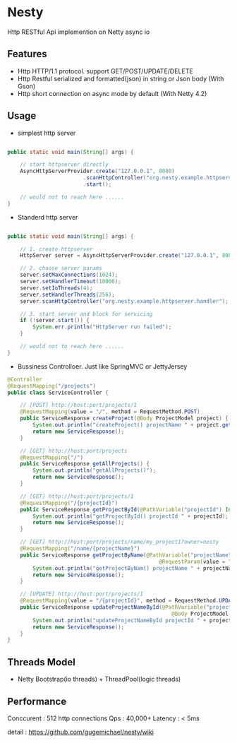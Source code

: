 # Nesty
Http RESTful Api implemention on Netty async io

## Features

* Http HTTP/1.1 protocol. support GET/POST/UPDATE/DELETE
* Http Restful serialized and formatted(json) in string or Json body (With Gson)
* Http short connection on async mode by default (With Netty 4.2)

## Usage

* simplest http server

```java

public static void main(String[] args) {

	// start httpserver directly
	AsyncHttpServerProvider.create("127.0.0.1", 8080)
						.scanHttpController("org.nesty.example.httpserver.handler")
						.start();

	// would not to reach here ......
}
```

* Standerd http server

```java

public static void main(String[] args) {

	// 1. create httpserver
	HttpServer server = AsyncHttpServerProvider.create("127.0.0.1", 8080);

	// 2. choose server params
	server.setMaxConnections(1024);
	server.setHandlerTimeout(10000);
	server.setIoThreads(4);
	server.setHandlerThreads(256);
	server.scanHttpController("org.nesty.example.httpserver.handler");

	// 3. start server and block for servicing
	if (!server.start()) {
		System.err.println("HttpServer run failed");
	}

	// would not to reach here ......
}
```

* Bussiness Controlloer. Just like SpringMVC or JettyJersey

```java
@Controller
@RequestMapping("/projects")
public class ServiceController {

	// [POST] http://host:port/projects/1
	@RequestMapping(value = "/", method = RequestMethod.POST)
	public ServiceResponse createProject(@Body ProjectModel project) {
		System.out.println("createProject() projectName " + project.getProjectName());
		return new ServiceResponse();
	}

	// [GET] http://host:port/projects
	@RequestMapping("/")
	public ServiceResponse getAllProjects() {
		System.out.println("getAllProjects()");
		return new ServiceResponse();
	}

	// [GET] http://host:port/projects/1
	@RequestMapping("/{projectId}")
	public ServiceResponse getProjectById(@PathVariable("projectId") Integer projectId) {
		System.out.println("getProjectById() projectId " + projectId);
		return new ServiceResponse();
	}

	// [GET] http://host:port/projects/name/my_project1?owner=nesty
	@RequestMapping("/name/{projectName}")
	public ServiceResponse getProjectByName(@PathVariable("projectName") String projectName,
												@RequestParam(value = "owner", required = false) String owner) {
		System.out.println("getProjectByNam() projectName " + projectName + ", owner " + owner);
		return new ServiceResponse();
	}

	// [UPDATE] http://host:port/projects/1
	@RequestMapping(value = "/{projectId}", method = RequestMethod.UPDATE)
	public ServiceResponse updateProjectNameById(@PathVariable("projectId") Integer projectId,
													@Body ProjectModel project) {
		System.out.println("updateProjectNameById projectId " + projectId + ". projectName " + project.getProjectName());
		return new ServiceResponse();
	}
}

```


## Threads Model

* Netty Bootstrap(io threads) + ThreadPool(logic threads)

## Performance

Conccurent : 512 http connections 
Qps : 40,000+
Latency : < 5ms

detail : https://github.com/gugemichael/nesty/wiki
